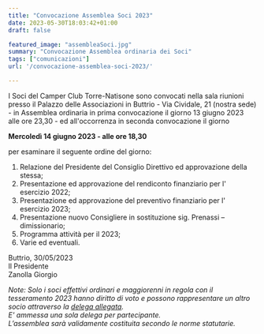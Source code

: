 ```yaml
---
title: "Convocazione Assemblea Soci 2023"
date: 2023-05-30T18:03:42+01:00
draft: false

featured_image: "assembleaSoci.jpg"
summary: "Convocazione Assemblea ordinaria dei Soci"
tags: ["comunicazioni"]
url: '/convocazione-assemblea-soci-2023/'

---
```


I Soci del Camper Club Torre-Natisone sono convocati nella sala riunioni presso il Palazzo delle Associazioni in Buttrio - Via Cividale, 21 (nostra sede) -  in Assemblea ordinaria in prima convocazione il giorno 13 giugno 2023 alle ore 23,30 - ed all'occorrenza in seconda convocazione il giorno  

**Mercoledì 14 giugno 2023 - alle ore 18,30**  

per esaminare il seguente ordine del giorno:  

 1. Relazione del Presidente del Consiglio Direttivo ed approvazione della stessa;
 2. Presentazione ed approvazione del rendiconto finanziario per l' esercizio 2022;
 3. Presentazione ed approvazione del preventivo finanziario per l' esercizio 2023;
 4. Presentazione nuovo Consigliere in sostituzione sig. Prenassi – dimissionario;
 5. Programma attività per il 2023;
 6. Varie ed eventuali.

Buttrio, 30/05/2023  
Il Presidente  
Zanolla Giorgio  


*Note: Solo i soci effettivi ordinari e maggiorenni in regola con il tesseramento 2023 hanno diritto di voto e possono rappresentare un altro socio attraverso la [delega allegata](Delega.pdf).*  
*E' ammessa una sola delega per partecipante.*  
*L’assemblea sarà validamente costituita secondo le norme statutarie.*

